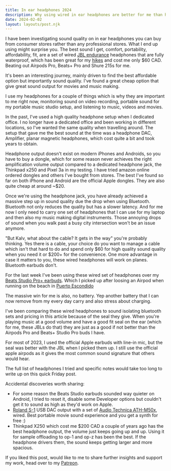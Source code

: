 ```yaml
---
title: In ear headphones 2024
description: Why using wired in ear headphones are better for me than high priced bluetooth fancy ones
date: 2024-02-02
layout: layouts/post.njk
---
```


I have been investigating sound quality on in ear headphones you can buy from consumer stores rather than any professional stores. What I end up using might surprise you. The best sound I get, comfort, portability, affordability, fit, are a set of wired [JBL endurance](https://ca.jbl.com/JBL+Endurance+RUN.html) headphones that are fully waterproof, which has been great for my [hikes](https://www.instagram.com/reel/C2x_rJUy29m/) and cost me only $60 CAD. Beating out Airpods Pro, Beats+ Pro and Shure 215s for me.

It's been an interesting journey, mainly driven to find the best affordable option but importantly sound quality. I've found a great cheap option that give great sound output for movies and music making.

I use my headphones for a couple of things which is why they are important to me right now, monitoring sound on video recording, portable sound for my portable music studio setup, and listening to music, videos and movies.

In the past, I've used a high quality headphone setup when I dedicated office. I no longer have a dedicated office and been working in different locations, so I've wanted the same quality when travelling around. The setup that gave me the best sound at the time was a headphone DAC, Amplifier, planar magnetic headphones, which cost quite a bit and took years to obtain.

Headphone output doesn't exist on modern iPhones and Androids, so you have to buy a dongle, which for some reason never achieves the right amplification volume output compared to a dedicated headphone jack, the Thinkpad x250 and Pixel 3a in my testing. I have tried amazon online ordered dongles and others I've bought from stores. The best I've found so far on both iPhone and Android are the official Apple dongles. They are also quite cheap at around ~$20.

Once we're using the headphone jack, you have already achieved a massive step up in sound quality due the drop when using Bluetooth. Bluetooth not only reduces the quality but has a slower latency. And for me now I only need to carry one set of headphones that I can use for my laptop and then also my music making digital instruments. Those annoying drops of sound when you walk past a busy city intersection won't be an issue anymore.

"But Kalv, what about the cable? It gets in the way" you're probably thinking. Yes there is a cable, your choice do you want to manage a cable which isn't that hard to do and spend only $60 for high quality sound quality when you need it or $200+ for the convenience. One more advantage in case it matters to you, these wired headphones will work on planes. Bluetooth earbuds don't.

For the last week I've been using these wired set of headphones over my [Beats Studio Pro+ earbuds](https://www.beatsbydre.com/ca/earbuds/studio-buds-plus-wireless-noise-cancelling). Which I picked up after loosing an Airpod when running on the beach in [Puerto Escondido](https://www.instagram.com/p/CzsNETGMhq9/)

The massive win for me is also, no battery. Yep another battery that I can now remove from my every day carry and also stress about charging.

I've been comparing these wired headphones to sound isolating bluetooth sets and pricing in this article because of the seal they give. When you're playing music at a good volume and have a good fit seal on the ear (which for me, these JBLs do that) they are just as a good if not better than the Airpods Pro and Beats+ Studio Pro buds I have.

For most of 2023, I used the official Apple earbuds with line-in mic, but the seal was better with the JBL when I picked them up. I still use the official apple airpods as it gives the most common sound signature that others would hear.

The full list of headphones I tried and specific notes would take too long to write up on this quick Friday post.

Accidental discoveries worth sharing:

- For some reason the Beats Studio earbuds sounded way quieter on Android, I tried to reset it, disable some Developer options but couldn't get it to sound as high as they'd work on Apple.
- [Roland S-1](https://www.audio-technica.com/en-ca/ath-m50x) USB DAC output with a set of [Audio Technica ATH-M50x](https://www.audio-technica.com/en-ca/ath-m50x), wired. Best portable movie sound experience and you get a synth for free :)
- Thinkpad X250 which cost me $200 CAD a couple of years ago has the best headphone output, the volume just keeps going up and up. Using it for sample offloading to op-1 and op-z has been the best. If the headphone drivers them, the sound keeps getting larger and more spacious.

If you liked this post, would like to me to share further insights and support my work, head over to my [Patreon](https://patreon.com/KalvDev).
